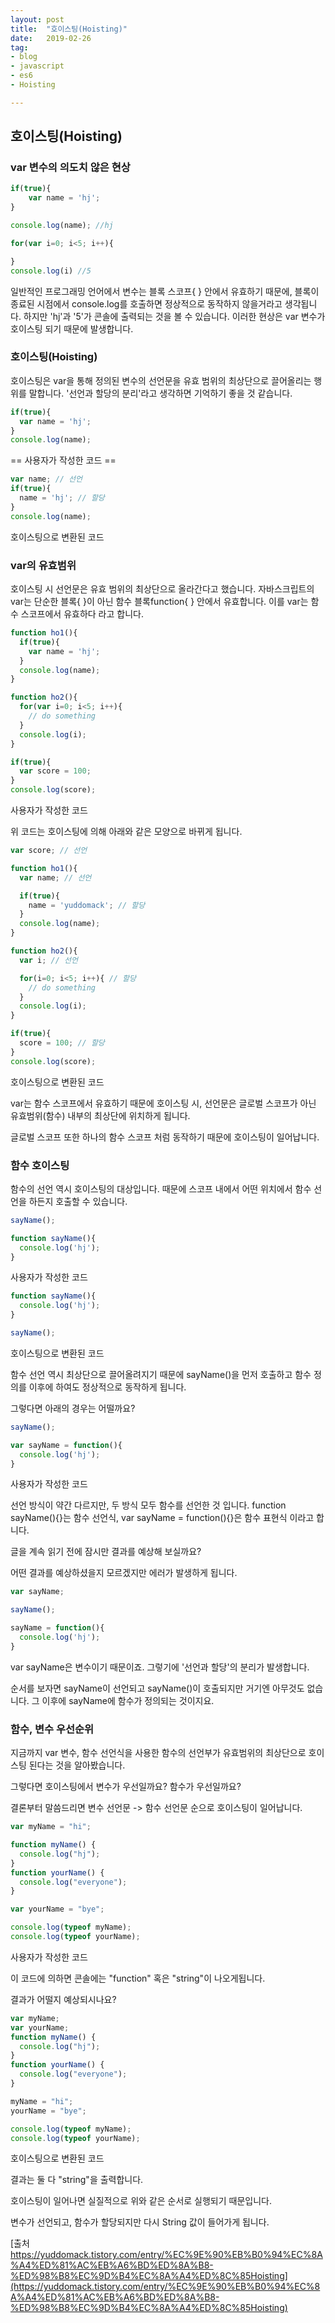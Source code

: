 ```yaml
---
layout: post
title:  "호이스팅(Hoisting)"
date:   2019-02-26
tag:
- blog
- javascript
- es6
- Hoisting

---
```


## 호이스팅(Hoisting)

### var 변수의 의도치 않은 현상

```js
if(true){
	var name = 'hj';
}

console.log(name); //hj

for(var i=0; i<5; i++){

}
console.log(i) //5
```

일반적인 프로그래밍 언어에서 변수는 블록 스코프{ } 안에서 유효하기 때문에, 블록이 종료된 시점에서 console.log를 호출하면 정상적으로 동작하지 않을거라고 생각됩니다.
하지만 'hj'과 '5'가 콘솔에 출력되는 것을 볼 수 있습니다.
이러한 현상은 var 변수가 호이스팅 되기 때문에 발생합니다.

### 호이스팅(Hoisting)

호이스팅은 var을 통해 정의된 변수의 선언문을 유효 범위의 최상단으로 끌어올리는 행위를 말합니다.
'선언과 할당의 분리'라고 생각하면 기억하기 좋을 것 같습니다.

```js
if(true){
  var name = 'hj';
}
console.log(name);
```
== 사용자가 작성한 코드 ==
```js
var name; // 선언
if(true){
  name = 'hj'; // 할당
}
console.log(name);
```
호이스팅으로 변환된 코드


### var의 유효범위

호이스팅 시 선언문은 유효 범위의 최상단으로 올라간다고 했습니다.
자바스크립트의 var는 단순한 블록{ }이 아닌 함수 블록function{ } 안에서 유효합니다.
이를 var는 함수 스코프에서 유효하다 라고 합니다.

```js
function ho1(){
  if(true){
    var name = 'hj';
  }
  console.log(name);
}

function ho2(){
  for(var i=0; i<5; i++){
    // do something
  }
  console.log(i);
}

if(true){
  var score = 100;
}
console.log(score);
```
사용자가 작성한 코드

위 코드는 호이스팅에 의해 아래와 같은 모양으로 바뀌게 됩니다.

```js
var score; // 선언

function ho1(){
  var name; // 선언

  if(true){
    name = 'yuddomack'; // 할당
  }
  console.log(name);
}

function ho2(){
  var i; // 선언

  for(i=0; i<5; i++){ // 할당
    // do something
  }
  console.log(i);
}

if(true){
  score = 100; // 할당
}
console.log(score);
```
호이스팅으로 변환된 코드

var는 함수 스코프에서 유효하기 때문에 호이스팅 시, 선언문은 글로벌 스코프가 아닌 유효범위(함수) 내부의 최상단에 위치하게 됩니다.

글로벌 스코프 또한 하나의 함수 스코프 처럼 동작하기 때문에 호이스팅이 일어납니다.

### 함수 호이스팅

함수의 선언 역시 호이스팅의 대상입니다. 때문에 스코프 내에서 어떤 위치에서 함수 선언을 하든지 호출할 수 있습니다.

```js
sayName();

function sayName(){
  console.log('hj');
}
```
사용자가 작성한 코드

```js
function sayName(){
  console.log('hj');
}

sayName();
```
호이스팅으로 변환된 코드

함수 선언 역시 최상단으로 끌어올려지기 때문에 sayName()을 먼저 호출하고 함수 정의를 이후에 하여도 정상적으로 동작하게 됩니다.

그렇다면 아래의 경우는 어떨까요?

```js
sayName();

var sayName = function(){
  console.log('hj');
}
```
사용자가 작성한 코드

선언 방식이 약간 다르지만, 두 방식 모두 함수를 선언한 것 입니다.
function sayName(){}는 함수 선언식, var sayName = function(){}은 함수 표현식 이라고 합니다.

글을 계속 읽기 전에 잠시만 결과를 예상해 보실까요?

어떤 결과를 예상하셨을지 모르겠지만 에러가 발생하게 됩니다.

```js
var sayName;

sayName();

sayName = function(){
  console.log('hj');
}
```

var sayName은 변수이기 때문이죠. 그렇기에 '선언과 할당'의 분리가 발생합니다.

순서를 보자면 sayName이 선언되고 sayName()이 호출되지만 거기엔 아무것도 없습니다. 그 이후에 sayName에 함수가 정의되는 것이지요.

### 함수, 변수 우선순위

지금까지 var 변수, 함수 선언식을 사용한 함수의 선언부가 유효범위의 최상단으로 호이스팅 된다는 것을 알아봤습니다.

그렇다면 호이스팅에서 변수가 우선일까요? 함수가 우선일까요?

결론부터 말씀드리면 변수 선언문 -> 함수 선언문 순으로 호이스팅이 일어납니다.

```js
var myName = "hi";

function myName() {
  console.log("hj");
}
function yourName() {
  console.log("everyone");
}

var yourName = "bye";

console.log(typeof myName);
console.log(typeof yourName);
```
사용자가 작성한 코드

이 코드에 의하면 콘솔에는 "function" 혹은 "string"이 나오게됩니다.

결과가 어떨지 예상되시나요?

```js
var myName;
var yourName;
function myName() {
  console.log("hj");
}
function yourName() {
  console.log("everyone");
}

myName = "hi";
yourName = "bye";

console.log(typeof myName);
console.log(typeof yourName);
```
호이스팅으로 변환된 코드

결과는 둘 다 "string"을 출력합니다.

호이스팅이 일어나면 실질적으로 위와 같은 순서로 실행되기 때문입니다.

변수가 선언되고, 함수가 할당되지만 다시 String 값이 들어가게 됩니다.


[출처 https://yuddomack.tistory.com/entry/%EC%9E%90%EB%B0%94%EC%8A%A4%ED%81%AC%EB%A6%BD%ED%8A%B8-%ED%98%B8%EC%9D%B4%EC%8A%A4%ED%8C%85Hoisting](https://yuddomack.tistory.com/entry/%EC%9E%90%EB%B0%94%EC%8A%A4%ED%81%AC%EB%A6%BD%ED%8A%B8-%ED%98%B8%EC%9D%B4%EC%8A%A4%ED%8C%85Hoisting)




